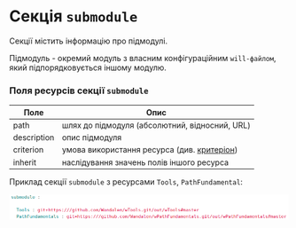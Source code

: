 # Секція <code>submodule</code>

Секції містить інформацію про підмодулі. 

Підмодуль -  окремий модуль з власним конфігураційним <code>will-файлом</code>, який підпорядковується іншому модулю.  

### Поля ресурсів секції `submodule`

| Поле           | Опис                                           |
|----------------|------------------------------------------------|
| path           | шлях до підмодуля (абсолютний, відносний, URL) |
| description    | опис підмодуля                                 |
| criterion      | умова використання ресурса (див. [критеріон](Criterions.md)) |
| inherit        | наслідування значень полів іншого ресурса      |  

Приклад секції `submodule` з ресурсами `Tools`, `PathFundamental`:  

![submodule.section.png](./Images/submodule.section.png)
